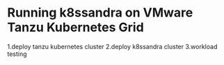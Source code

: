 # Running k8ssandra on VMware Tanzu Kubernetes Grid 
1.deploy tanzu kubernetes cluster
2.deploy k8ssandra cluster
3.workload testing

